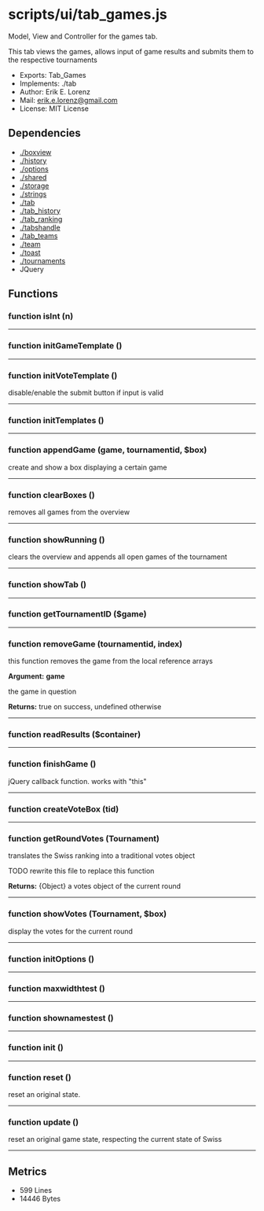 # scripts/ui/tab_games.js


Model, View and Controller for the games tab.

This tab views the games, allows input of game results and submits them to
the respective tournaments

* Exports: Tab_Games
* Implements: ./tab
* Author: Erik E. Lorenz 
* Mail: <erik.e.lorenz@gmail.com>
* License: MIT License


## Dependencies

* <a href="./boxview.html">./boxview</a>
* <a href="./history.html">./history</a>
* <a href="./options.html">./options</a>
* <a href="./shared.html">./shared</a>
* <a href="./storage.html">./storage</a>
* <a href="./strings.html">./strings</a>
* <a href="./tab.html">./tab</a>
* <a href="./tab_history.html">./tab_history</a>
* <a href="./tab_ranking.html">./tab_ranking</a>
* <a href="./tabshandle.html">./tabshandle</a>
* <a href="./tab_teams.html">./tab_teams</a>
* <a href="./team.html">./team</a>
* <a href="./toast.html">./toast</a>
* <a href="./tournaments.html">./tournaments</a>
* JQuery


## Functions

###   function isInt (n)

---

###   function initGameTemplate ()

---

###   function initVoteTemplate ()
disable/enable the submit button if input is valid

---


###   function initTemplates ()

---

###   function appendGame (game, tournamentid, $box)
create and show a box displaying a certain game

---


###   function clearBoxes ()
removes all games from the overview

---


###   function showRunning ()
clears the overview and appends all open games of the tournament

---


###   function showTab ()

---

###   function getTournamentID ($game)

---

###   function removeGame (tournamentid, index)
this function removes the game from the local reference arrays

**Argument:** **game**

the game in question

**Returns:** true on success, undefined otherwise

---


###   function readResults ($container)

---

###   function finishGame ()
jQuery callback function. works with "this"

---


###   function createVoteBox (tid)

---

###   function getRoundVotes (Tournament)
translates the Swiss ranking into a traditional votes object

TODO rewrite this file to replace this function


**Returns:** {Object} a votes object of the current round

---


###   function showVotes (Tournament, $box)
display the votes for the current round

---


###   function initOptions ()

---

###     function maxwidthtest ()

---

###     function shownamestest ()

---

###   function init ()

---

###   function reset ()
reset an original state.

---


###   function update ()
reset an original game state, respecting the current state of Swiss

---

## Metrics

* 599 Lines
* 14446 Bytes

